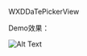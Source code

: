 WXDDaTePickerView

Demo效果：

![Alt Text](https://github.com/WanXuDong/WXDDaTePickerView/blob/master/datePick.gif?raw=true)